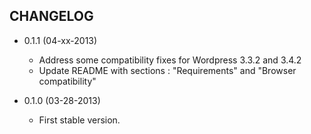 CHANGELOG
---------

* 0.1.1 (04-xx-2013)

  * Address some compatibility fixes for Wordpress 3.3.2 and 3.4.2
  * Update README with sections : "Requirements" and "Browser compatibility"

* 0.1.0 (03-28-2013)

  * First stable version.
